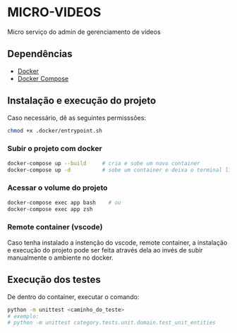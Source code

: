 # MICRO-VIDEOS

Micro serviço do admin de gerenciamento de vídeos

## Dependências

-   [Docker](https://docs.docker.com/)
-   [Docker Compose](https://docs.docker.com/compose/install/)

## Instalação e execução do projeto

Caso necessário, dê as seguintes permisssões:

```bash
chmod +x .docker/entrypoint.sh
```

### Subir o projeto com docker

```bash
docker-compose up --build     # cria e sobe um novo container
docker-compose up -d          # sobe um container e deixa o terminal livre
```

### Acessar o volume do projeto

```bash
docker-compose exec app bash    # ou
docker-compose exec app zsh
```

### Remote container (vscode)

Caso tenha instalado a instenção do vscode, remote container, a instalação e execução do projeto pode ser feita através dela ao invés de subir manualmente o ambiente no docker.

## Execução dos testes

De dentro do container, executar o comando:

```bash
python -m unittest <caminho_do_teste>
# exemplo:
# python -m unittest category.tests.unit.domain.test_unit_entities
```
